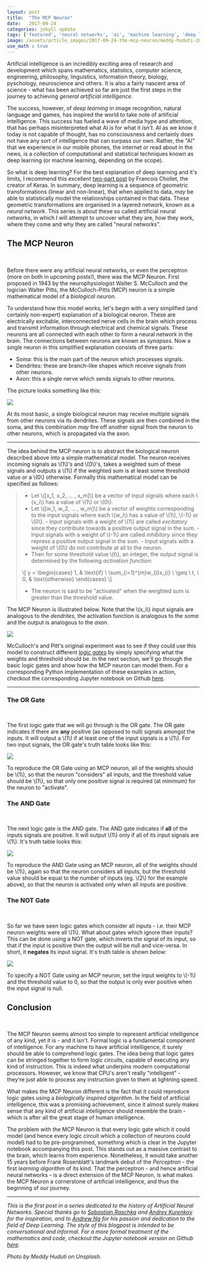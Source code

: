 ```yaml
---
layout: post
title:  "The MCP Neuron"
date:   2017-09-24
categories: jekyll update
tags: ['featured', 'neural networks', 'ai', 'machine learning', 'deep learning']
image: /assets/article_images/2017-09-24-the-mcp-neuron/meddy-huduti-201619.JPG
use_math : true
---
```


Artificial intelligence is an incredibly exciting area of research and development which spans mathematics, statistics, computer science, engineering, philosophy, linguistics, information theory, biology, pyschology, neuroscience and others. It is also a fairly nascent area of science - what has been achieved so far are just the first steps in the journey to achieving *general artificial intelligence*. 


The success, however, of *deep learning* in image recognition, natural language and games, has inspired the world to take note of artificial intelligence. This success has fueled a wave of media hype and attention, that has perhaps misinterpreted what AI *is* for what it *isn't*. AI as we know it today is not capable of thought, has no consciousness and certainly does not have any sort of intelligence that can surpass our own. Rather, the "AI" that we experience in our mobile phones, the internet or read about in the news, is a collection of computational and statistical techniques known as deep learning (or machine learning, depending on the scope). 


So what is deep learning? For the best explanation of deep learning and it's limits, I recommend this excellent [two-part post](https://blog.keras.io/the-limitations-of-deep-learning.html) by Francois Chollet, the creator of Keras. In summary, deep learning is a sequence of geometric transformations (linear and non-linear), that when applied to data, *may* be able to statistically model the relationships contained in that data. These geometric transformations are organised in a layered network, known as a *neural network*. This series is about these so called artificial neural networks, in which I will attempt to uncover what they are, how they work, where they come and why they are called "neural networks".

## The MCP Neuron
<br/>

Before there were any artificial neural networks, or even the perceptron (more on both in upcoming posts!), there was the MCP Neuron. First proposed in 1943 by the neurophysiologist Walter S. McCulloch and the logician Walter Pitts, the McCulloch-Pitts (MCP) neuron is a simple mathematical model of a *biological neuron*. 

To understand how this model works, let's begin with a very simplified (and certainly non-expert) explanation of a biological neuron. These are electrically excitable, interconnected nerve cells in the brain which process and transmit information through electrical and chemical signals. These neurons are all connected with each other to form a neural network in the brain. The connections between neurons are known as *synapses*. Now a single neuron in this simplified explanation consists of three parts:


* Soma: this is the main part of the neuron which processes signals.
* Dendrites: these are branch-like shapes which receive signals from other neurons.
* Axon: this a single nerve which sends signals to other neurons.


The picture looks something like this: 


![](/assets/article_images/2017-09-24-the-mcp-neuron/neuron.png)


At its most basic, a single biological neuron may receive multiple signals from other neurons via its dendrites. These signals are then combined in the soma, and this combination *may* fire off another signal from the neuron to other neurons, which is propagated via the axon.

***

The idea behind the MCP neuron is to abstract the biological neuron described above into a simple mathematical model. The neuron receives incoming signals as \\(1\\)'s and \\(0\\)'s, takes a weighted sum of these signals and outputs a \\(1\\) if the weighted sum is at least some threshold value or a \\(0\\) otherwise. Formally this mathematical model can be specified as follows:



>* Let \\([x_1, x_2, ... , x_m]\\) be a vector of input signals where each \\(x_i\\) has a value of \\(1\\) or \\(0\\).
>* Let \\([w_1, w_2, ... , w_m]\\) be a vector of weights corresponding to the input signals where each \\(w_i\\) has a value of \\(1\\), \\(-1\\) or \\(0\\). 
    - Input signals with a weight of \\(1\\) are called *excitatory* since they contribute towards a positive output signal in the sum. 
    - Input signals with a weight of \\(-1\\) are called *inhibitory* since they repress a positive output signal in the sum. 
    - Input signals with a weight of \\(0\\) do not contribute at all to the neuron.
>* Then for some threshold value \\(t\\), an integer, the output signal is determined by the following *activation function*:
>
>\\[
    y = \begin{cases}
        1, & \text{if} \ \sum_{i=1}^{m}w_{i}x_{i} \ \geq \ t, \\\
        0, & \text{otherwise}
    \end{cases}
\\]
>
>* The neuron is said to be "activated" when the weighted sum is greater than the threshold value. 


The MCP Neuron is illustrated below. Note that the \\(x_i\\) input signals are analogous to the *dendrites*, the activation function is analogous to the *soma* and the output is analogous to the *axon*.

![](/assets/article_images/2017-09-24-the-mcp-neuron/MCP-neuron.png)

McCulloch's and Pitt's original experiment was to see if they could use this model to construct different [*logic gates*](http://www.ee.surrey.ac.uk/Projects/CAL/digital-logic/gatesfunc/) by simply specifying what the weights and threshold should be. In the next section, we'll go through the basic logic gates and show how the MCP neuron can model them. For a corresponding Python implementation of these examples in action, checkout the corresponding Jupyter notebook on Github [here](https://github.com/JontySinai/PythonAI/blob/master/Notebooks/Sec1-1_MCP_Neuron.ipynb).

***

### The OR Gate
<br/>

The first logic gate that we will go through is the OR gate. The OR gate indicates if there are **any** positive (as opposed to null) signals amongst the inputs. It will output a \\(1\\) if at least one of the input signals is a \\(1\\). For two input signals, the OR gate's truth table looks like this:


![](/assets/article_images/2017-09-24-the-mcp-neuron/OR-gate.png)


To reproduce the OR Gate using an MCP neuron, all of the weights should be \\(1\\), so that the neuron "considers" all inputs, and the threshold value should be \\(1\\), so that only one positive signal is required (at minimum) for the neuron to "activate". 

### The AND Gate
<br/>

The next logic gate is the AND gate. The AND gate indicates if **all** of the inputs signals are positive. It will output \\(1\\) only if all of its input signals are \\(1\\). It's truth table looks this:


![](/assets/article_images/2017-09-24-the-mcp-neuron/AND-gate.png)


To reproduce the AND Gate using an MCP neuron, all of the weights should be \\(1\\), again so that the neuron considers all inputs, but the threshold value should be equal to the number of inputs (eg. \\(2\\) for the example above), so that the neuron is activated only when all inputs are positive.

### The NOT Gate
<br/>

So far we have seen logic gates which consider all inputs - i.e. their MCP neuron weights were all \\(1\\). What about gates which ignore their inputs? This can be done using a NOT gate, which inverts the signal of its input, so that if the input is positive then the output will be null and vice-versa. In short, it **negates** its input signal. It's truth table is shown below:


![](/assets/article_images/2017-09-24-the-mcp-neuron/NOT-gate.png)


To specify a NOT Gate using an MCP neuron, set the input weights to \\(-1\\) and the threshold value to 0, so that the output is only ever positive when the input signal is null. 

## Conclusion
<br/>

The MCP Neuron seems almost too simple to represent artificial intelligence of any kind, yet it is - and it isn't. Formal logic is a fundamental component of intelligence. For any machine to have artificial intelligence, it surely should be able to comprehend logic gates. The idea being that logic gates can be stringed together to form logic circuits, capable of executing any kind of instruction. This is indeed what underpins modern computational processors. However, we know that CPU's aren't really "intelligent" - they're just able to process any instruction given to them at lightning speed. 


What makes the MCP Neuron different is the fact that it could reproduce logic gates using a *biologically inspired algorithm*. In the field of artificial intelligence, this was a promising achievement, since it almost surely makes sense that any kind of artificial intelligence should resemble the brain - which is after all the great stage of human intelligence.


The problem with the MCP Neuron is that every logic gate which it could model (and hence every logic circuit which a collection of neurons could model) had to be pre-programmed, something which is clear in the Jupyter notebook accompanying this post. This stands out as a massive contrast to the brain, which learns from experience. Nonetheless, it would take another 15 years before Frank Rosenblatt's landmark debut of the *Perceptron* - the first *learning algorithm* of its kind. That the perceptron - and hence artificial neural networks - is a direct extension of the MCP Neuron, is what makes the MCP Neuron a cornerstone of artificial intelligence, and thus the beginning of our journey. 

***

*This is the first post in a series dedicated to the history of Artificial Neural Networks. Special thanks go to [Sebastian Raschka](https://sebastianraschka.com) and [Andrey Kurenkov](http://www.andreykurenkov.com/writing/a-brief-history-of-neural-nets-and-deep-learning/) for the inspiration, and to [Andrew Ng](https://www.coursera.org/specializations/deep-learning) for his passion and dedication to the field of Deep Learning. The style of this blogpost is intended to be conversational and informal. For a more formal treatment of the mathematics and code, checkout the Jupyter notebook version on Github [here](https://github.com/JontySinai/PythonAI/blob/master/Notebooks/Sec1-1_MCP_Neuron.ipynb).*


*Photo by Meddy Huduti on Unsplash.*


